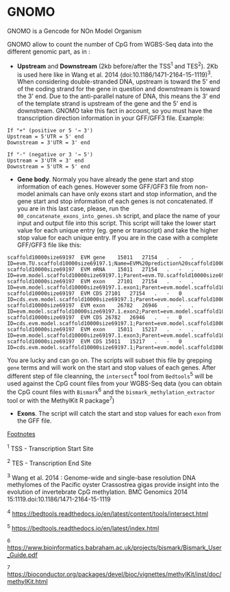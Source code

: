 # GNOMO
GNOMO is a Gencode for NOn Model Organism

GNOMO allow to count the number of CpG from WGBS-Seq data into the different genomic part, as in :

- **Upstream** and **Downstream** (2kb before/after the TSS<sup>1</sup> and TES<sup>2</sup>).
2Kb is used here like in Wang et al. 2014 (doi:10.1186/1471-2164-15-1119)<sup>3</sup>. When considering double-stranded DNA, upstream is toward the 5' end of the coding strand for the gene in question and downstream is toward the 3' end. Due to the anti-parallel nature of DNA, this means the 3' end of the template strand is upstream of the gene and the 5' end is downstream. GNOMO take this fact in account, so you must have the transcription direction information in your GFF/GFF3 file. Example:

```
If "+" (positive or 5 '→ 3')
Upstream = 5'UTR = 5' end
Downstream = 3'UTR = 3' end

If "-" (negative or 3 '→ 5')
Upstream = 3'UTR = 3' end
Downstream = 5'UTR = 5' end
```

- **Gene body**. Normaly you have already the gene start and stop information of each genes. However some GFF/GFF3 file from non-model animals can have only exons start and stop information, and the gene start and stop information of each genes is not concatenated. If you are in this last case, please, run the `00_concatenate_exons_into_genes.sh` script, and place the name of your input and output file into this script. This script will take the lower start value for each unique entry (eg. gene or transcript) and take the higher stop value for each unique entry. If you are in the case with a complete GFF/GFF3 file like this:

```
scaffold10000size69197	EVM	gene	15011	27154	.	-	.	ID=evm.TU.scaffold10000size69197.1;Name=EVM%20prediction%20scaffold10000size69197.1
scaffold10000size69197	EVM	mRNA	15011	27154	.	-	.	ID=evm.model.scaffold10000size69197.1;Parent=evm.TU.scaffold10000size69197.1;Name=EVM%20prediction%20scaffold10000size69197.1
scaffold10000size69197	EVM	exon	27101	27154	.	-	.	ID=evm.model.scaffold10000size69197.1.exon1;Parent=evm.model.scaffold10000size69197.1
scaffold10000size69197	EVM	CDS	27101	27154	.	-	0	ID=cds.evm.model.scaffold10000size69197.1;Parent=evm.model.scaffold10000size69197.1
scaffold10000size69197	EVM	exon	26782	26946	.	-	.	ID=evm.model.scaffold10000size69197.1.exon2;Parent=evm.model.scaffold10000size69197.1
scaffold10000size69197	EVM	CDS	26782	26946	.	-	0	ID=cds.evm.model.scaffold10000size69197.1;Parent=evm.model.scaffold10000size69197.1
scaffold10000size69197	EVM	exon	15011	15217	.	-	.	ID=evm.model.scaffold10000size69197.1.exon3;Parent=evm.model.scaffold10000size69197.1
scaffold10000size69197	EVM	CDS	15011	15217	.	-	0	ID=cds.evm.model.scaffold10000size69197.1;Parent=evm.model.scaffold10000size69197.1
```

You are lucky and can go on. The scripts will subset this file by grepping `gene` terms and will work on the start and stop values of each genes. After different step of file cleanning, the `intersect`<sup>4</sup> tool from `Bedtools`<sup>5</sup> will be used against the CpG count files from your WGBS-Seq data (you can obtain the CpG count files with `Bismark`<sup>6</sup> and the `bismark_methylation_extractor` tool or with the MethylKit R package<sup>7</sup>)

- **Exons**. The script will catch the start and stop values for each `exon` from the GFF file. 

<ins>Footnotes</ins>

<sup>1</sup> TSS - Transcription Start Site

<sup>2</sup> TES - Transcription End Site

<sup>3</sup> Wang et al. 2014 : Genome-wide and single-base resolution DNA methylomes of the Pacific oyster Crassostrea gigas provide insight into the evolution of invertebrate CpG methylation. BMC Genomics 2014 15:1119.doi:10.1186/1471-2164-15-1119

<sup>4</sup> https://bedtools.readthedocs.io/en/latest/content/tools/intersect.html

<sup>5</sup> https://bedtools.readthedocs.io/en/latest/index.html

<sup>6</sup> https://www.bioinformatics.babraham.ac.uk/projects/bismark/Bismark_User_Guide.pdf

<sup>7</sup> https://bioconductor.org/packages/devel/bioc/vignettes/methylKit/inst/doc/methylKit.html

